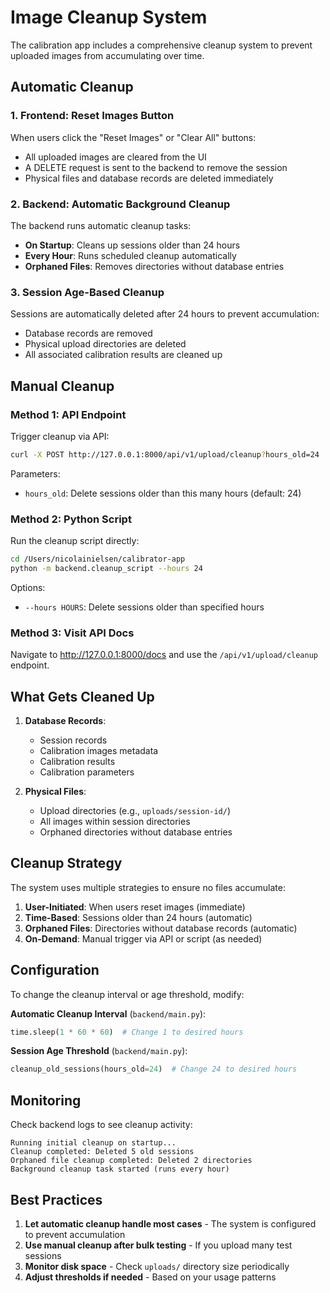 # Image Cleanup System

The calibration app includes a comprehensive cleanup system to prevent uploaded images from accumulating over time.

## Automatic Cleanup

### 1. **Frontend: Reset Images Button**
When users click the "Reset Images" or "Clear All" buttons:
- All uploaded images are cleared from the UI
- A DELETE request is sent to the backend to remove the session
- Physical files and database records are deleted immediately

### 2. **Backend: Automatic Background Cleanup**
The backend runs automatic cleanup tasks:
- **On Startup**: Cleans up sessions older than 24 hours
- **Every Hour**: Runs scheduled cleanup automatically
- **Orphaned Files**: Removes directories without database entries

### 3. **Session Age-Based Cleanup**
Sessions are automatically deleted after 24 hours to prevent accumulation:
- Database records are removed
- Physical upload directories are deleted
- All associated calibration results are cleaned up

## Manual Cleanup

### Method 1: API Endpoint
Trigger cleanup via API:
```bash
curl -X POST http://127.0.0.1:8000/api/v1/upload/cleanup?hours_old=24
```

Parameters:
- `hours_old`: Delete sessions older than this many hours (default: 24)

### Method 2: Python Script
Run the cleanup script directly:
```bash
cd /Users/nicolainielsen/calibrator-app
python -m backend.cleanup_script --hours 24
```

Options:
- `--hours HOURS`: Delete sessions older than specified hours

### Method 3: Visit API Docs
Navigate to http://127.0.0.1:8000/docs and use the `/api/v1/upload/cleanup` endpoint.

## What Gets Cleaned Up

1. **Database Records**:
   - Session records
   - Calibration images metadata
   - Calibration results
   - Calibration parameters

2. **Physical Files**:
   - Upload directories (e.g., `uploads/session-id/`)
   - All images within session directories
   - Orphaned directories without database entries

## Cleanup Strategy

The system uses multiple strategies to ensure no files accumulate:

1. **User-Initiated**: When users reset images (immediate)
2. **Time-Based**: Sessions older than 24 hours (automatic)
3. **Orphaned Files**: Directories without database records (automatic)
4. **On-Demand**: Manual trigger via API or script (as needed)

## Configuration

To change the cleanup interval or age threshold, modify:

**Automatic Cleanup Interval** (`backend/main.py`):
```python
time.sleep(1 * 60 * 60)  # Change 1 to desired hours
```

**Session Age Threshold** (`backend/main.py`):
```python
cleanup_old_sessions(hours_old=24)  # Change 24 to desired hours
```

## Monitoring

Check backend logs to see cleanup activity:
```
Running initial cleanup on startup...
Cleanup completed: Deleted 5 old sessions
Orphaned file cleanup completed: Deleted 2 directories
Background cleanup task started (runs every hour)
```

## Best Practices

1. **Let automatic cleanup handle most cases** - The system is configured to prevent accumulation
2. **Use manual cleanup after bulk testing** - If you upload many test sessions
3. **Monitor disk space** - Check `uploads/` directory size periodically
4. **Adjust thresholds if needed** - Based on your usage patterns
